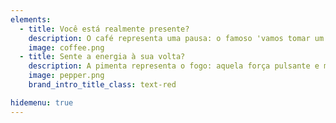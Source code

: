 ```yaml
---
elements:
  - title: Você está realmente presente?
    description: O café representa uma pausa: o famoso 'vamos tomar um cafézinho?' E para nós, significa o intervalo e o encontro entre palestras, cursos e eventos. Um momento de reunir e estar.
    image: coffee.png
  - title: Sente a energia à sua volta?
    description: A pimenta representa o fogo: aquela força pulsante e magnética que traz todos à sua volta. E para nós, significa o elemento conector entre o café, as pessoas e o momento.
    image: pepper.png
    brand_intro_title_class: text-red

hidemenu: true
---
```

